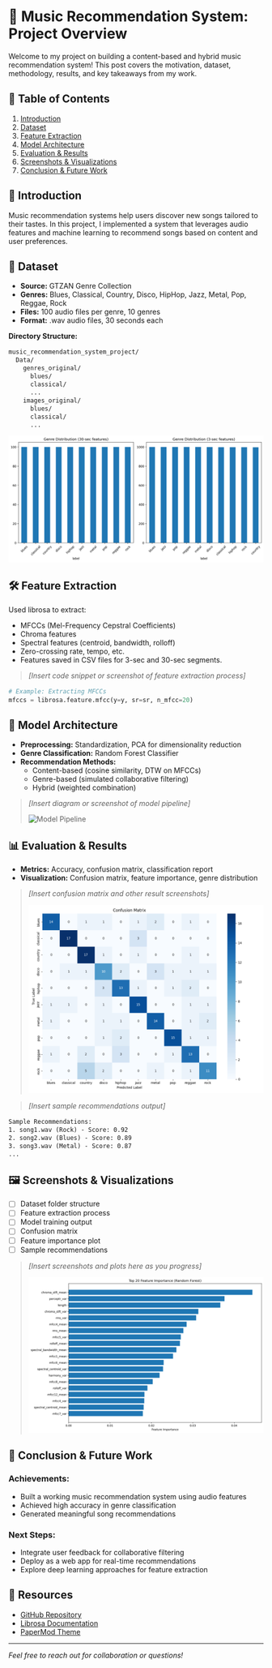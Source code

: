 # 🎵 Music Recommendation System: Project Overview

Welcome to my project on building a content-based and hybrid music recommendation system! This post covers the motivation, dataset, methodology, results, and key takeaways from my work.

## 📌 Table of Contents

1. [Introduction](#introduction)
2. [Dataset](#dataset)
3. [Feature Extraction](#feature-extraction)
4. [Model Architecture](#model-architecture)
5. [Evaluation & Results](#evaluation--results)
6. [Screenshots & Visualizations](#screenshots--visualizations)
7. [Conclusion & Future Work](#conclusion--future-work)

## 📝 Introduction

Music recommendation systems help users discover new songs tailored to their tastes. In this project, I implemented a system that leverages audio features and machine learning to recommend songs based on content and user preferences.

## 🎼 Dataset

- **Source:** GTZAN Genre Collection
- **Genres:** Blues, Classical, Country, Disco, HipHop, Jazz, Metal, Pop, Reggae, Rock
- **Files:** 100 audio files per genre, 10 genres
- **Format:** .wav audio files, 30 seconds each

**Directory Structure:**
```
music_recommendation_system_project/
  Data/
    genres_original/
      blues/
      classical/
      ...
    images_original/
      blues/
      classical/
      ...
```

![Dataset Structure](https://raw.githubusercontent.com/blueee04/blog/main/content/images/2025-06-10-Music%20Recommendation%20System/genre_distribution.png)

## 🛠️ Feature Extraction

Used librosa to extract:
- MFCCs (Mel-Frequency Cepstral Coefficients)
- Chroma features
- Spectral features (centroid, bandwidth, rolloff)
- Zero-crossing rate, tempo, etc.
- Features saved in CSV files for 3-sec and 30-sec segments.

> *[Insert code snippet or screenshot of feature extraction process]*

```python
# Example: Extracting MFCCs
mfccs = librosa.feature.mfcc(y=y, sr=sr, n_mfcc=20)
```

## 🧠 Model Architecture

- **Preprocessing:** Standardization, PCA for dimensionality reduction
- **Genre Classification:** Random Forest Classifier
- **Recommendation Methods:**
  - Content-based (cosine similarity, DTW on MFCCs)
  - Genre-based (simulated collaborative filtering)
  - Hybrid (weighted combination)

> *[Insert diagram or screenshot of model pipeline]*
> 
> ![Model Pipeline](https://raw.githubusercontent.com/blueee04/blog/main/content/images/2025-06-10-Music%20Recommendation%20System/pipeline.png)

## 📊 Evaluation & Results

- **Metrics:** Accuracy, confusion matrix, classification report
- **Visualization:** Confusion matrix, feature importance, genre distribution

> *[Insert confusion matrix and other result screenshots]*
> 
> ![Confusion Matrix](https://raw.githubusercontent.com/blueee04/blog/main/content/images/2025-06-10-Music%20Recommendation%20System/confusion_matrix.png)

> *[Insert sample recommendations output]*

```text
Sample Recommendations:
1. song1.wav (Rock) - Score: 0.92
2. song2.wav (Blues) - Score: 0.89
3. song3.wav (Metal) - Score: 0.87
...
```

## 🖼️ Screenshots & Visualizations

- [ ] Dataset folder structure
- [ ] Feature extraction process
- [ ] Model training output
- [ ] Confusion matrix
- [ ] Feature importance plot
- [ ] Sample recommendations

> *[Insert screenshots and plots here as you progress]*
> 
> ![Feature Importance](https://raw.githubusercontent.com/blueee04/blog/main/content/images/2025-06-10-Music%20Recommendation%20System/feature_importance.png)

## 🚀 Conclusion & Future Work

### Achievements:
- Built a working music recommendation system using audio features
- Achieved high accuracy in genre classification
- Generated meaningful song recommendations

### Next Steps:
- Integrate user feedback for collaborative filtering
- Deploy as a web app for real-time recommendations
- Explore deep learning approaches for feature extraction

## 📂 Resources

- [GitHub Repository](https://github.com/yourusername/music-recommendation-system)
- [Librosa Documentation](https://librosa.org/doc/latest/)
- [PaperMod Theme](https://github.com/adityatelange/hugo-PaperMod)

---

*Feel free to reach out for collaboration or questions!*